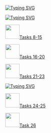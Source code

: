 <a href="https://git.io/typing-svg"><img src="https://readme-typing-svg.herokuapp.com?font=Outfit&weight=500&size=30&pause=1000&color=C12987D5&width=435&lines=html_css_tasks" alt="Typing SVG" /></a>

<a href="https://git.io/typing-svg"><img src="https://readme-typing-svg.herokuapp.com?font=Nerko+One&size=30&pause=1000&color=F766BF&width=435&lines=HTML+BASIC" alt="Typing SVG" /></a>
<p>
  <img src="https://gifs.obs.ru-moscow-1.hc.sbercloud.ru/e8c418474f8ab844e11d953ee4881410a0f6657bbca067bd9036bb30d48b6ea2.gif" width="45px"/><a href="https://github.com/Myawka/css_html_tasks/tree/main/Tasks8-15">Tasks 8-15</a>
</p>

<p>
  <img src="https://gifs.obs.ru-moscow-1.hc.sbercloud.ru/e8c418474f8ab844e11d953ee4881410a0f6657bbca067bd9036bb30d48b6ea2.gif" width="45px"/><a href=""https://github.com/Myawka/css_html_tasks/tree/main/Tasks16-20">Tasks 16-20</a>
</p>

<p>
  <img src="https://gifs.obs.ru-moscow-1.hc.sbercloud.ru/e8c418474f8ab844e11d953ee4881410a0f6657bbca067bd9036bb30d48b6ea2.gif" width="45px"/><a href=""https://github.com/Myawka/css_html_tasks/tree/main/Tasks21-23">Tasks 21-23</a>
</p>

<a href="https://git.io/typing-svg"><img src="https://readme-typing-svg.herokuapp.com?font=Nerko+One&size=30&pause=1000&color=F766BF&width=435&lines=CSS+BASIC" alt="Typing SVG" /></a>

<p>
  <img src="https://gifs.obs.ru-moscow-1.hc.sbercloud.ru/e8c418474f8ab844e11d953ee4881410a0f6657bbca067bd9036bb30d48b6ea2.gif" width="45px"/><a href=""https://github.com/Myawka/css_html_tasks/tree/main/Tasks24-25">Tasks 24-25</a>
</p>

<p>
  <img src="https://gifs.obs.ru-moscow-1.hc.sbercloud.ru/e8c418474f8ab844e11d953ee4881410a0f6657bbca067bd9036bb30d48b6ea2.gif" width="45px"/><a href=""https://github.com/Myawka/css_html_tasks/tree/main/Task26">Task 26</a>
</p>
 
